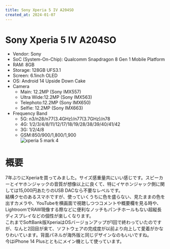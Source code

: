 ```yaml
---
title: Sony Xperia 5 IV A204SO
created_at: 2024-01-07
---
```


# Sony Xperia 5 IV A204SO
- Vendor: Sony
- SoC (System-On-Chip): Qualcomm Snapdragon 8 Gen 1 Mobile Platform
- RAM: 8GB
- Storage: 128GB UFS3.1
- Screen: 6.1inch OLED
- OS: Android 14 Upside Down Cake
- Camera
  - Main: 12.2MP (Sony IMX557)
  - Ultra Wide:12.2MP (Sony IMX563)
  - Telephoto:12.2MP (Sony IMX650)
  - Selfie: 12.2MP (Sony IMX663)
- Frequency Band
  - 5G: n3/n28/n77(3.4GHz)/n77(3.7GHz)/n78
  - 4G: 1/2/3/4/8/11/12/17/18/19/28/38/39/40/41/42
  - 3G: 1/2/4/8
  - GSM:850/900/1,800/1,900 <br>
![xperia 5 mark 4](https://i.imgur.com/O9BQ9Kh.jpg)

# 概要
7年ぶりにXperiaを買ってみました。サイズ感重量共にいい感じです。スピーカーとイヤホンジャックの音質が想像以上に良くて、特にイヤホンジャック側に関しては15,000円あたりのUSB DACなら不要なレベルです。<br>
結構クセのあるスマホですが、使っていくうちに色を盛らない、見たままの色を出すカメラや、YouTubeを横画面で視聴しつつコメントや概要欄を見る時や、LightroomでRAW現像する際などに便利なノッチもパンチホールもない超縦長ディスプレイなどの個性が楽しくなります。<br>
これまでSoftBank版XperiaはOSバージョンアップが1回で終わっていたのですが、なんと2回目が来て、ソフトウェアの完成度が以前より向上して愛着がかなりわいています。背面パネルが海外版と同じデザインなのもいいですね。<br>
今はiPhone 14 Plusとともにメイン機として使っています。